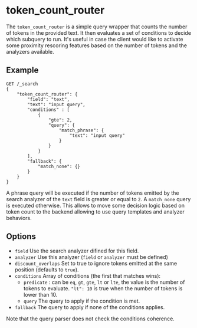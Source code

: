 token_count_router
==================

The ```token_count_router``` is a simple query wrapper that counts the number
of tokens in the provided text. It then evaluates a set of conditions to decide
which subquery to run.
It's useful in case the client would like to activate some proximity rescoring
features based on the number of tokens and the analyzers available.

Example
-------

```
GET /_search
{
    "token_count_router": {
        "field": "text",
        "text": "input query",
        "conditions" : [
            {
                "gte": 2,
                "query": {
                    "match_phrase": {
                        "text": "input query"
                    }
                }
            }
        ],
        "fallback": {
            "match_none": {}
        }
    }
}
```

A phrase query will be executed if the number of tokens emitted by the
search analyzer of the `text` field is greater or equal to `2`.
A `match_none` query is executed otherwise.
This allows to move some decision logic based on token count to the
backend allowing to use query templates and analyzer behaviors.

Options
-------

* `field` Use the search analyzer difined for this field.
* `analyzer` Use this analyzer (`field` or `analyzer` must be defined)
* `discount_overlaps` Set to true to ignore tokens emitted at the same position (defaults to `true`).
* `conditions` Array of conditions (the first that matches wins):
    * `predicate` : can be `eq`, `gt`, `gte`, `lt` or `lte`, the value is the number of tokens to evaluate.
                    `"lt": 10` is true when the number of tokens is lower than 10.
    * `query` The query to apply if the condition is met.
* `fallback` The query to apply if none of the conditions applies.

Note that the query parser does not check the conditions coherence.